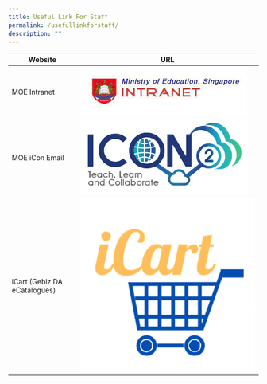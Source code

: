 ```yaml
---
title: Useful Link For Staff
permalink: /usefullinkforstaff/
description: ""
---
```

| Website | URL |
| -------- | -------- | 
|MOE Intranet |![MOE Intranet](/images/moe%20intranet.jfif) | 
|MOE iCon Email| ![MOE iCon Email](/images/moe%20icon%20email.png)|
|iCart (Gebiz DA eCatalogues)|<a href="”https://intranet.moe.gov.sg/moeprocurement/Pages/iCart.aspx”"></a> ![iCart (Gebiz DA eCatalogues)](/images/icart%20logo.png)|